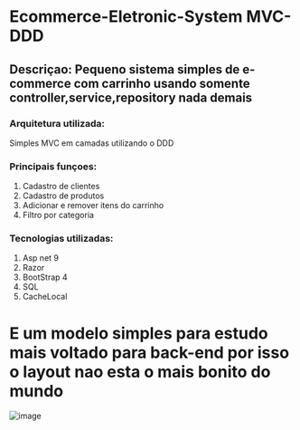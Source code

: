 # Ecommerce-Eletronic-System MVC-DDD

## Descriçao: Pequeno sistema simples de e-commerce com carrinho usando somente controller,service,repository nada demais
### Arquitetura utilizada:
Simples MVC em camadas utilizando o  DDD

### Principais funçoes:
1) Cadastro de clientes
2) Cadastro de produtos
3) Adicionar e remover itens do carrinho
4) Filtro por categoria
   
### Tecnologias utilizadas:
1) Asp net 9
2) Razor
3) BootStrap 4
4) SQL
5) CacheLocal

# E um modelo simples para estudo mais voltado para back-end por isso o layout nao esta o mais bonito do mundo 
![image](https://github.com/user-attachments/assets/96f42cd7-1ca1-4d20-8a26-bd2a819c53b8)
